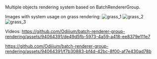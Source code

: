 Multiple objects rendering system based on BatchRendererGroup.

Images with system usage on grass rendering:
![grass_1](https://github.com/Odiiium/batch-renderer-group-rendering/assets/94064391/52496061-aa8c-42c2-bfb4-704215ef4a9c)
![grass_2](https://github.com/Odiiium/batch-renderer-group-rendering/assets/94064391/1c32cfef-2427-4a6a-a117-93a8f2d2aab4)
![grass_3](https://github.com/Odiiium/batch-renderer-group-rendering/assets/94064391/f015b866-0938-4236-9646-ff423683b35b)

Videos: 
https://github.com/Odiiium/batch-renderer-group-rendering/assets/94064391/de49d5fb-5973-4a59-a418-ee8379e111e7

https://github.com/Odiiium/batch-renderer-group-rendering/assets/94064391/f7b30883-bf4d-42bc-8f00-af7e430ad78b
